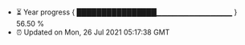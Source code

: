 - ⏳ Year progress { ████████████████▁▁▁▁▁▁▁▁▁▁▁▁▁▁ } 56.50 %
- ⏰ Updated on Mon, 26 Jul 2021 05:17:38 GMT

